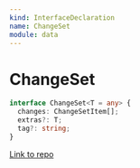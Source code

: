 ```yaml
---
kind: InterfaceDeclaration
name: ChangeSet
module: data
---
```


# ChangeSet

```ts
interface ChangeSet<T = any> {
  changes: ChangeSetItem[];
  extras?: T;
  tag?: string;
}
```

[Link to repo](https://github.com/ngrx/platform/blob/master/modules/data/src/actions/entity-cache-change-set.ts#L45-L57)
